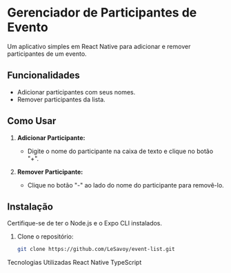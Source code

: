 # Gerenciador de Participantes de Evento

Um aplicativo simples em React Native para adicionar e remover participantes de um evento.

## Funcionalidades

- Adicionar participantes com seus nomes.
- Remover participantes da lista.

## Como Usar

1. **Adicionar Participante:**
   - Digite o nome do participante na caixa de texto e clique no botão "+".

2. **Remover Participante:**
   - Clique no botão "-" ao lado do nome do participante para removê-lo.

## Instalação

Certifique-se de ter o Node.js e o Expo CLI instalados.

1. Clone o repositório:

   ```bash
   git clone https://github.com/LeSavoy/event-list.git
   
Tecnologias Utilizadas
React Native
TypeScript
